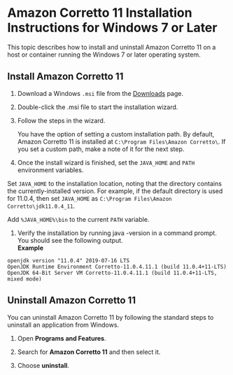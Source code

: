 # Amazon Corretto 11 Installation Instructions for Windows 7 or Later<a name="windows-7-install"></a>

 This topic describes how to install and uninstall Amazon Corretto 11 on a host or container running the Windows 7 or later operating system\. 

## Install Amazon Corretto 11<a name="windows-7-install-instruct"></a>

1.  Download a Windows `.msi` file from the [Downloads](downloads-list.md) page\. 

1.  Double\-click the \.msi file to start the installation wizard\. 

1.  Follow the steps in the wizard\. 

    You have the option of setting a custom installation path\. By default, Amazon Corretto 11 is installed at `C:\Program Files\Amazon Corretto\`\. If you set a custom path, make a note of it for the next step\. 

1.  Once the install wizard is finished, set the `JAVA_HOME` and `PATH` environment variables\. 

   Set `JAVA_HOME` to the installation location, noting that the directory contains the currently\-installed version\. For example, if the default directory is used for 11\.0\.4, then set `JAVA_HOME` as `C:\Program Files\Amazon Corretto\jdk11.0.4_11`\.

   Add `%JAVA_HOME%\bin` to the current `PATH` variable\.

1.  Verify the installation by running java \-version in a command prompt\. You should see the following output\.   
**Example**  

   ```
   openjdk version "11.0.4" 2019-07-16 LTS
   OpenJDK Runtime Environment Corretto-11.0.4.11.1 (build 11.0.4+11-LTS)
   OpenJDK 64-Bit Server VM Corretto-11.0.4.11.1 (build 11.0.4+11-LTS, mixed mode)
   ```

## Uninstall Amazon Corretto 11<a name="windows-7-uninstall"></a>

You can uninstall Amazon Corretto 11 by following the standard steps to uninstall an application from Windows\.

1.  Open **Programs and Features**\. 

1.  Search for **Amazon Corretto 11** and then select it\. 

1.  Choose **uninstall**\. 